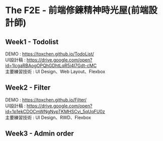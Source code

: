 # The F2E - 前端修鍊精神時光屋(前端設計師)

## Week1 - Todolist

DEMO : https://toxchen.github.io/TodoList/ <br>
UI設計稿 : https://drive.google.com/open?id=1lcgaRBAogOPQhGDhtLqR5i4I7Gdt-cMC <br>
主要練習技術 : UI Design、Web Layout、Flexbox <br>

## Week2 - Filter

DEMO : https://toxchen.github.io/Filter/ <br>
UI設計稿 : https://drive.google.com/open?id=1p1ekCDOCmWNgNvpTKMHSCvi_5qUqFU0z <br>
主要練習技術 : UI Design、RWD、Flexbox <br>

## Week3 - Admin order